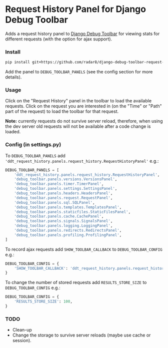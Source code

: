 Request History Panel for Django Debug Toolbar
==============================================

Adds a request history panel to [Django Debug Toolbar](https://github.com/django-debug-toolbar/django-debug-toolbar) for viewing stats for different requests (with the option for ajax support).


### Install ###

```bash
pip install git+https://github.com/radar8/django-debug-toolbar-request-history.git
```

Add the panel to ```DEBUG_TOOLBAR_PANELS``` (see the config section for more details).


### Usage ###

Click on the "Request History" panel in the toolbar to load the available requests. Click on the request you are interested in (on the "Time" or "Path" part of the request) to load the toolbar for that request.

**Note:** currently requests do not survive server reload, therefore, when using the dev server old requests will not be available after a code change is loaded.


### Config (in settings.py) ###

To ```DEBUG_TOOLBAR_PANELS``` add ```'ddt_request_history.panels.request_history.RequestHistoryPanel'``` e.g.:

```python
DEBUG_TOOLBAR_PANELS = [
    'ddt_request_history.panels.request_history.RequestHistoryPanel',  # Here it is 
    'debug_toolbar.panels.versions.VersionsPanel',
    'debug_toolbar.panels.timer.TimerPanel',
    'debug_toolbar.panels.settings.SettingsPanel',
    'debug_toolbar.panels.headers.HeadersPanel',
    'debug_toolbar.panels.request.RequestPanel',
    'debug_toolbar.panels.sql.SQLPanel',
    'debug_toolbar.panels.templates.TemplatesPanel',
    'debug_toolbar.panels.staticfiles.StaticFilesPanel',
    'debug_toolbar.panels.cache.CachePanel',
    'debug_toolbar.panels.signals.SignalsPanel',
    'debug_toolbar.panels.logging.LoggingPanel',
    'debug_toolbar.panels.redirects.RedirectsPanel',
    'debug_toolbar.panels.profiling.ProfilingPanel',
]
```

To record ajax requests add ```SHOW_TOOLBAR_CALLBACK``` to ```DEBUG_TOOLBAR_CONFIG``` e.g.:

```python
DEBUG_TOOLBAR_CONFIG = {
    'SHOW_TOOLBAR_CALLBACK': 'ddt_request_history.panels.request_history.allow_ajax',
}
```


To change the number of stored requests add ```RESULTS_STORE_SIZE``` to ```DEBUG_TOOLBAR_CONFIG``` e.g.:

```python
DEBUG_TOOLBAR_CONFIG = {
    'RESULTS_STORE_SIZE': 100,
}
```


### TODO ###
* Clean-up
* Change the storage to survive server reloads (maybe use cache or session).
